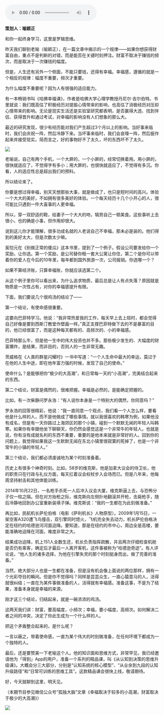 <audio src="http://igetoss.cdn.igetget.com/mp3/201708/08/201708080032048047627033.mp3" controls="controls">您的浏览器不支持 audio 标签。</audio><p><b>策划人：喻颖正</b></p><p>和你一起终身学习，这里是罗辑思维。</p><p>昨天我们聊到老喻（喻颖正），在一篇文章中揭示的一个规律——如果你想获得财富自由，重点不是判断的对错，而是能否在关键时刻押注。财富不取决于赚钱的频次，而是取决于一次赚钱的幅度。</p><p>但是，人生还有另外一个侧面，不能只要钱，还得有幸福。幸福感，遵循的就是一个相反的规律：幅度不重要，频次才重要。</p><p>为什么幅度不重要呢？因为人有很强的适应能力。</p><p>有一本畅销书叫《哈佛幸福课》，作者是哈佛大学心理学教授丹尼尔·吉尔伯特。书里就说：我们既高估了积极经历对提振心情带来的影响，也高估了消极经历对压抑心情带来的影响。无论是现实生活还是实验室研究都表明，是否赢得大选、找到伴侣、获得晋升和通过考试，对幸福的影响没有人们想象的那么大。</p><p>最近的研究发现，很少有经历能对我们产生超过3个月以上的影响。当好事来临时，我们会庆祝一阵，然后冷静下来。当坏事来临时，我们会哀嚎一阵，然后振作起来并接受现实。简而言之，好的事物好不了太久，坏的东西坏不了太久。</p><img src="https://piccdn.igetget.com/img/201708/07/201708072315372856085976.jpg" /><p>老喻说，自己有两个手机，一个大屏的，一个小屏的，经常切换着用。用小屏的，很快就适应了，不觉得字有多小；用大屏的，也很快就适应了，不觉得有多沉。你看，人的适应性总是超出我们的预料。</p><p>所以结论来了。</p><p>你要是想过得幸福，别天天想那些大事，就是做成了，也只是短时间的高兴。体验一个大大的美好，不如拥有很多美好的体验。一个每天经历十几个小开心的人，很可能比只遇到一件大喜事的人更幸福。</p><p>所以，穿一双舒适的鞋，给妻子一个大大的吻，犒劳自己一顿美食。这些事听上去很小，也的确是小事，但作用却很大。</p><p>说到这儿你才能理解，很多功成名就的人老说自己不幸福，那未必是装的。他们得到的美好太大，但是次数太少嘛。</p><p>奚恺元在《别做正常的傻瓜》这本书里，提到了一个例子。假设公司要发给你一个奖励，让你选。第一个奖励，是公司替你租一套大公寓让你住，第二个是你可以带着你的爱人在今后的10年里，每年都到国外旅游一次，公司报销。你选哪一个？</p><p>如果不算经济账，只算幸福账，你就应该选第二个。</p><p>从这个例子里你可以看出来，为什么追求物质，最后总是让人有点失落？原因就是物质是一次性占有，对你的幸福感提升有限。</p><p>下面，我们要说几个很鸡汤的结论了——</p><p>第一个结论，有使命感很重要。</p><p>这要向巴菲特学习。他说：“我非常热爱我的工作，每天早上去上班时，都会觉得自己好像是要到西斯汀教堂作壁画一样。”真正支撑巴菲特做下去的不是暴富的目的，他已经很富了，而是这种每天都有的、高频次的、小的幸福感。</p><p>巴菲特那么牛，但是他一生中的伟大投资也并不多。那些极少发生的、大幅度的财富爆炸，是结果，而非目的，否则人的一生非常无趣。</p><p>茨威格在《人类的群星闪耀时》一书中写道：“一个人生命中最大的幸运，莫过于在他的人生中途，即在他年富力强的时候，发现了自己的使命。”</p><p>使命什么？是能够把你“极少的大高潮”，和日常每一天的“小高潮”，完美结合起来的东西。</p><p>第二个结论，财富是偶然的，很难把握。幸福是必然的，是能确定把握的。</p><p>比如，有一次柴静问罗永浩：“有人说你本身是一个特别大的偶然，你同意吗？”</p><p>罗永浩的回答很精彩，他说：“我一直同意一个观点，我们看一个人怎么样，要看他是什么样的人，而不是他做成了哪些事情。就以我很喜欢的韩寒为例，如果他没有成名，但是有一天你路过上海郊区的那个小镇，碰到一个默默无闻的年轻人叫韩寒。如果你有幸跟他坐下聊聊天，你仍然会感觉这是一个非常牛的年轻人。也就是说，你有没有成就名利的东西不重要，重要的是他本来就是非常好的人。回到你的问题上，我觉得如果我这一生默默无闻在东北小镇里很寂寞的死掉了，也是一个非常牛的小镇的年轻人。”</p><p>第三个结论，我们都必须虔诚地为某个时刻准备着。</p><p>历史上有很多个神奇时刻。比如，58岁的维克斯，他是加拿大议会的侍卫长，他的职责只在行政与礼仪方面，每天扛着议会权杖步入会场而已。但是八年来，他每周坚持射击和其他体能训练。</p><p>2014年10月22日，一名枪手杀死一人后冲入议会大厦，维克斯逼上去，与恐怖分子仅一柱之隔。但在对方抬枪之际，维克斯向左侧扑地翻滚并开枪，击毙枪手，随后冷静地回到办公室重新装填子弹。维克斯说：“我的一生都在为此刻做准备。”</p><p>再比如，民航机长萨伦伯格（电影《萨利机长》人物原型）。2009年1月15日，一架空客A320遭飞鸟撞击，双引擎同时熄火，飞机完全失去动力，机长萨伦伯格决定在纽约的哈德逊河河面迫降。要知道，那是在纽约的市中心，周边全是高楼，要能准确地迫降在河面，难度非常之大。</p><p>结果成功迫降，机上151人全数生还，机长负责指挥疏散，并且两次仔细检查机舱是否仍有乘客，确定后才最后一人离开客机，这件事被称为“哈德逊奇迹”。有人评论说，“他人生的诸多选择，为他在引擎失灵的那个时刻挺身而出，做了完善的准备。” </p><p>当然，绝大部分人也是一生都在准备，但是没有机会像上面说的两位那样，拥有一个光彩夺目的瞬间。但是你不觉得吗？同样是芸芸众生，一直心猿意马的人，活得就很纠结；一直在为某件事做准备的人，活得就有幸福感。准备这事，不是为了结果，准备本身就是幸福的来源。</p><p>刚才这三个结论，归结起来，就是一碗浓浓的鸡汤。</p><p>这两天我们讲：财富，要高幅度，小频次；幸福，要小幅度，高频次。如何解决二者之间的冲突，决定了你此生成为一个什么样的人。</p><p>把这个矛盾整合起来的，是什么呢？</p><p>一言以蔽之，带着使命感，一直为某个伟大的时刻做准备，在任何环境下都成为一个独特的人。</p><p>最后，还是要赞美一下老喻这个人。他的知识面和思维方式，非常罕见，我已经邀请他为「得到」App的用户，准备一个系列的精品课，叫《从认知到决策的思维升级课》。大概会分三大部分，分别是“认知系统的核心模型”、“从业余到九段的认知升级路径”和“日常可训练的思维工具”。这款精品课会很快上线，敬请期待。</p><p>好，今天就聊到这里，明天见。</p><p>（本期节目参见微信公众号“孤独大脑”文章《幸福取决于较多的小高潮，财富取决于极少的大高潮》）</p><img src="https://piccdn.igetget.com/img/201708/07/201708072010133405525090.jpg" />